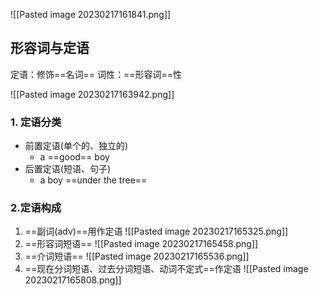 ![[Pasted image 20230217161841.png]]

## 形容词与定语
定语：修饰==名词==
词性：==形容词==性

![[Pasted image 20230217163942.png]]

### 1. 定语分类
- 前置定语(单个的、独立的)
	- a ==good== boy
- 后置定语(短语、句子)
	- a boy ==under the tree==

### 2.定语构成
1. ==副词(adv)==用作定语
	![[Pasted image 20230217165325.png]]
2. ==形容词短语==
![[Pasted image 20230217165458.png]]
3. ==介词短语==
   ![[Pasted image 20230217165536.png]]
4. ==现在分词短语、过去分词短语、动词不定式==作定语
![[Pasted image 20230217165808.png]]
